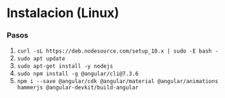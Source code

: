 # Instalacion (Linux) #
### Pasos ###

1. `curl -sL https://deb.nodesource.com/setup_10.x | sudo -E bash - `
2. `sudo apt update`
3. `sudo apt-get install -y nodejs`
4. `sudo npm install -g @angular/cli@7.3.6`
5. `npm i --save @angular/cdk @angular/material @angular/animations hammerjs @angular-devkit/build-angular`
